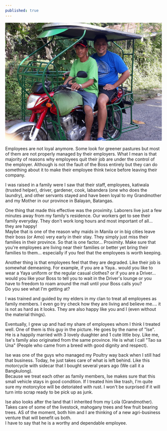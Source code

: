 ```yaml
---
published: true
---
```

![Employees Are Family](/images/Ise.jpg)

Employees are not loyal anymore. Some look for greener pastures but most of them are not properly managed by their employers. What I mean is that majority of reasons why employees quit their job are under the control of the employer. Although is not the fault of the Boss entirely but they can do something about it to make their employee think twice before leaving their company.   

I was raised in a family were I saw that their staff, employees, katiwala (trusted helper), driver, gardener, cook, labandera (one who does the laundry), and other servants stayed and have been loyal to my Grandmother and my Mother in our province in Balayan, Batangas.

One thing that made this effective was the proximity. Laborers live just a few minutes away from my family's residence. Our workers get to see their family everyday. They don't work long hours and most important of all... they are happy!   
Maybe that is one of the reason why maids in Manila or in big cities leave their boss (or Amo) very early in their stay. They simply just miss their families in their province.
So that is one factor... Proximity. Make sure that you're employees are living near their families or better yet bring their families to them... especially if you feel that the employees is worth keeping.

Another thing is that employees feel that they are degraded. Like their job is somewhat demeaning. For example, if you are a Yaya.. would you like to wear a Yaya uniform or the regular casual clothes?  or if you are a Driver... would you like your Boss to tell you to wait in the Driver's lounge or you have to freedom to roam around the mall until your Boss calls you?   
Do you see what I'm getting at?

I was trained and guided by my elders in my clan to treat all employees as family members. I even go try check how they are living and believe me.... it is not as hard as it looks. They are also happy like you and I (even without the material things).

Eventually, I grew up and had my share of employees whom I think I treated well. One of them is this guy in the picture. He goes by the name of "Ise". He is a happily married with 3 lovely duaghter and 1 cute little boy. Like me, Ise's family also originated from the same province. He is what I call "Tao sa Una" (People who came from a breed with good dignity and respect).

Ise was one of the guys who managed my Poultry way back when I still had that business. Today, he just takes care of what is left behind. Like this motorcycle with sidecar that I bought several years ago (We call it a Bangkulong).   
Because we treat each other as family members, Ise makes sure that this small vehicle stays in good condition. If I treated him like trash, I'm quite sure my motorcylce will be detoriated with rust. I won't be surprised if it will turn into scrap ready to be pick up as junk.

Ise also looks after the land that I inherited from my Lola (Grandmother). Takes care of some of the livestock, mahogany trees and few fruit bearing trees. AS of the moment, both him and I are thinking of a new agri-business venture that will benefit us both.   
I have to say that he is a worthy and dependable employee.







